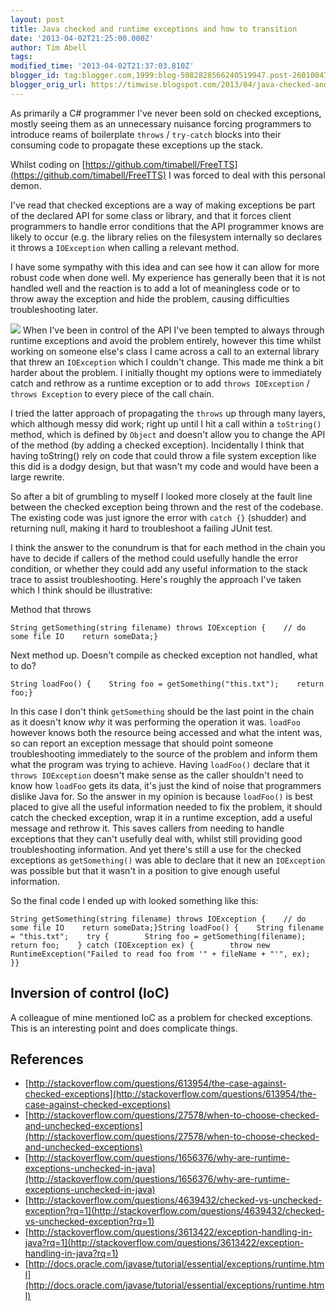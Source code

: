 ```yaml
---
layout: post
title: Java checked and runtime exceptions and how to transition
date: '2013-04-02T21:25:00.000Z'
author: Tim Abell
tags: 
modified_time: '2013-04-02T21:37:03.810Z'
blogger_id: tag:blogger.com,1999:blog-5082828566240519947.post-2601004754756824237
blogger_orig_url: https://timwise.blogspot.com/2013/04/java-checked-and-runtime-exceptions-and.html
---
```


As primarily a C# programmer I've never been sold on checked exceptions, mostly seeing them as an unnecessary nuisance forcing programmers to introduce reams of boilerplate `throws` / `try-catch` blocks into their consuming code to propagate these exceptions up the stack.

Whilst coding on [https://github.com/timabell/FreeTTS](https://github.com/timabell/FreeTTS) I was forced to deal with this personal demon.

I've read that checked exceptions are a way of making exceptions be part of the declared API for some class or library, and that it forces client programmers to handle error conditions that the API programmer knows are likely to occur (e.g. the library relies on the filesystem internally so declares it throws a `IOException` when calling a relevant method.

I have some sympathy with this idea and can see how it can allow for more robust code when done well. My experience has generally been that it is not handled well and the reaction is to add a lot of meaningless code or to throw away the exception and hide the problem, causing difficulties troubleshooting later.

[![](http://farm9.staticflickr.com/8337/8278346178_3bcf551666_q.jpg)](http://www.flickr.com/photos/tim_abell/8278346178) When I've been in control of the API I've been tempted to always through runtime exceptions and avoid the problem entirely, however this time whilst working on someone else's class I came across a call to an external library that threw an `IOException` which I couldn't change. This made me think a bit harder about the problem. I initially thought my options were to immediately catch and rethrow as a runtime exception or to add `throws IOException` / `throws Exception` to every piece of the call chain.

I tried the latter approach of propagating the `throws` up through many layers, which although messy did work; right up until I hit a call within a `toString()` method, which is defined by `Object` and doesn't allow you to change the API of the method (by adding a checked exception). Incidentally I think that having toString() rely on code that could throw a file system exception like this did is a dodgy design, but that wasn't my code and would have been a large rewrite.

So after a bit of grumbling to myself I looked more closely at the fault line between the checked exception being thrown and the rest of the codebase. The existing code was just ignore the error with `catch {}` (shudder) and returning null, making it hard to troubleshoot a failing JUnit test.

I think the answer to the conundrum is that for each method in the chain you have to decide if callers of the method could usefully handle the error condition, or whether they could add any useful information to the stack trace to assist troubleshooting. Here's roughly the approach I've taken which I think should be illustrative:

Method that throws

    String getSomething(string filename) throws IOException {    // do some file IO    return someData;}

Next method up. Doesn't compile as checked exception not handled, what to do?

    String loadFoo() {    String foo = getSomething("this.txt");    return foo;}

In this case I don't think `getSomething` should be the last point in the chain as it doesn't know _why_ it was performing the operation it was. `loadFoo` however knows both the resource being accessed and what the intent was, so can report an exception message that should point someone troubleshooting immediately to the source of the problem and inform them what the program was trying to achieve. Having `loadFoo()` declare that it `throws IOException` doesn't make sense as the caller shouldn't need to know how `loadFoo` gets its data, it's just the kind of noise that programmers dislike Java for. So the answer in my opinion is because `loadFoo()` is best placed to give all the useful information needed to fix the problem, it should catch the checked exception, wrap it in a runtime exception, add a useful message and rethrow it. This saves callers from needing to handle exceptions that they can't usefully deal with, whilst still providing good troubleshooting information. And yet there's still a use for the checked exceptions as `getSomething()` was able to declare that it new an `IOException` was possible but that it wasn't in a position to give enough useful information.

So the final code I ended up with looked something like this:

    String getSomething(string filename) throws IOException {    // do some file IO    return someData;}String loadFoo() {    String filename = "this.txt";    try {        String foo = getSomething(filename);        return foo;    } catch (IOException ex) {        throw new RuntimeException("Failed to read foo from '" + fileName + "'", ex);    }}

## Inversion of control (IoC)

A colleague of mine mentioned IoC as a problem for checked exceptions. This is an interesting point and does complicate things.

## References

*   [http://stackoverflow.com/questions/613954/the-case-against-checked-exceptions](http://stackoverflow.com/questions/613954/the-case-against-checked-exceptions)
*   [http://stackoverflow.com/questions/27578/when-to-choose-checked-and-unchecked-exceptions](http://stackoverflow.com/questions/27578/when-to-choose-checked-and-unchecked-exceptions)
*   [http://stackoverflow.com/questions/1656376/why-are-runtime-exceptions-unchecked-in-java](http://stackoverflow.com/questions/1656376/why-are-runtime-exceptions-unchecked-in-java)
*   [http://stackoverflow.com/questions/4639432/checked-vs-unchecked-exception?rq=1](http://stackoverflow.com/questions/4639432/checked-vs-unchecked-exception?rq=1)
*   [http://stackoverflow.com/questions/3613422/exception-handling-in-java?rq=1](http://stackoverflow.com/questions/3613422/exception-handling-in-java?rq=1)
*   [http://docs.oracle.com/javase/tutorial/essential/exceptions/runtime.html](http://docs.oracle.com/javase/tutorial/essential/exceptions/runtime.html)
